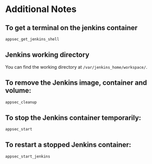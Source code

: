 # Additional Notes

## To get a terminal on the jenkins container

```bash
appsec_get_jenkins_shell
```

## Jenkins working directory

You can find the working directory at `/var/jenkins_home/workspace/`.

## To remove the Jenkins image, container and volume:

```bash
appsec_cleanup
```

## To stop the Jenkins container temporarily:

```bash
appsec_start
```

## To restart a stopped Jenkins container:

```bash
appsec_start_jenkins
```
